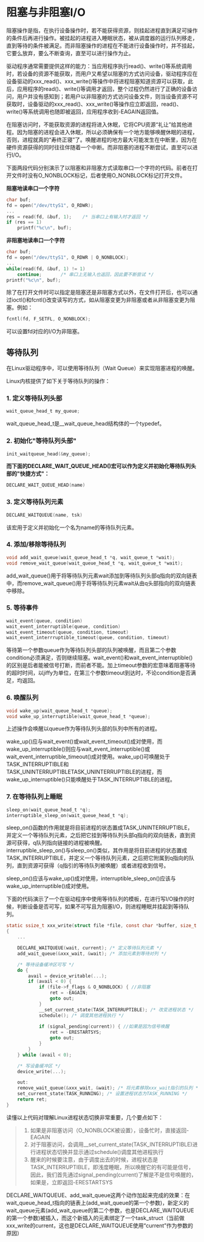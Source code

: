 # 阻塞与非阻塞I/O
阻塞操作是指，在执行设备操作时，若不能获得资源，则挂起进程直到满足可操作的条件后再进行操作。被挂起的进程进入睡眠状态，被从调度器的运行队列移走，直到等待的条件被满足。而非阻塞操作的进程在不能进行设备操作时，并不挂起，它要么放弃，要么不断查询，直至可以进行操作为止。

驱动程序通常需要提供这样的能力：当应用程序执行read()、write()等系统调用时，若设备的资源不能获取，而用户又希望以阻塞的方式访问设备，驱动程序应在设备驱动的xxx_read()、xxx_write()等操作中将进程阻塞知道资源可以获取，此后，应用程序的read()、write()等调用才返回，整个过程仍然进行了正确的设备访问，用户并没有感知到；若用户以非阻塞的方式访问设备文件，则当设备资源不可获取时，设备驱动的xxx_read()、xxx_write()等操作应立即返回，read()、write()等系统调用也随即被返回，应用程序收到-EAGAIN返回值。

在阻塞访问时，不能获取资源的进程将进入休眠，它将CPU资源“礼让”给其他进程。因为阻塞的进程会进入休眠，所以必须确保有一个地方能够唤醒休眠的进程，否则，进程就真的“寿终正寝”了。唤醒进程的地方最大可能发生在中断里，因为在硬件资源获得的同时往往伴随着一个中断。而非阻塞的进程不断尝试，直至可以进行I/O。

下面两段代码分别演示了以阻塞和非阻塞方式读取串口一个字符的代码。前者在打开文件时没有O_NONBLOCK标记，后者使用O_NONBLOCK标记打开文件。

**阻塞地读串口一个字符**
```c
char buf;
fd = open("/dev/ttyS1", O_RDWR);
...
res = read(fd, &buf, 1);	/* 当串口上有输入时才返回 */
if (res == 1)
	printf("%c\n", buf);
```

**非阻塞地读串口一个字符**
```c
char buf;
fd = open("/dev/ttyS1", O_RDWR | O_NONBLOCK);
...
while(read(fd, &buf, 1) != 1)
	continue;		/* 串口上无输入也返回，因此要不断尝试 */
printf("%c\n", buf);
```

除了在打开文件时可以指定是阻塞还是非阻塞方式以外，在文件打开后，也可以通过ioctl()和fcntl()改变读写的方式，如从阻塞变更为非阻塞或者从非阻塞变更为阻塞。例如：
```c
fcntl(fd, F_SETFL, O_NONBLOCK);
```
可以设置fd对应的I/O为非阻塞。

## 等待队列
在Linux驱动程序中，可以使用等待队列（Wait Queue）来实现阻塞进程的唤醒。

Linux内核提供了如下关于等待队列的操作：
### 1. 定义等待队列头部
```c
wait_queue_head_t my_queue;
```
wait_queue_head_t是__wait_queue_head结构体的一个typedef。

### 2. 初始化"等待队列头部"
```c
init_waitqueue_head(&my_queue);
```
**而下面的DECLARE_WAIT_QUEUE_HEAD()宏可以作为定义并初始化等待队列头部的"快捷方式"：**
```c
DECLARE_WAIT_QUEUE_HEAD(name)
```

### 3. 定义等待队列元素
```c
DECLARE_WAITQUEUE(name, tsk)
```
该宏用于定义并初始化一个名为name的等待队列元素。

### 4. 添加/移除等待队列
```c
void add_wait_queue(wait_queue_head_t *q, wait_queue_t *wait);
void remove_wait_queue(wait_queue_head_t *q, wait_queue_t *wait);
```
add_wait_queue()用于将等待队列元素wait添加到等待队列头部q指向的双向链表中，而remove_wait_queue()用于将等待队列元素wait从由q头部指向的双向链表中移除。

### 5. 等待事件
```c
wait_event(queue, condition)
wait_event_interruptible(queue, condition)
wait_event_timeout(queue, condition, timeout)
wait_event_interrruptible_timeout(queue, condition, timeout)
```
等待第一个参数queue作为等待队列头部的队列被唤醒，而且第二个参数condition必须满足，否则继续阻塞。wait_event()和wait_event_interruptible()的区别是后者能被信号打断，而前者不能。加上timeout参数的宏意味着阻塞等待的超时时间，以jiffy为单位，在第三个参数timeout到达时，不论condition是否满足，均返回。

### 6. 唤醒队列
```c
void wake_up(wait_queue_head_t *queue);
void wake_up_interruptible(wait_queue_head_t *queue);
```
上述操作会唤醒以queue作为等待队列头部的队列中所有的进程。

wake_up()应与wait_event()或wait_event_timeout()成对使用，而wake_up_interruptible()则应与wait_event_interruptible()或wait_event_interruptible_timeout()成对使用。wake_up()可唤醒处于TASK_INTERRUPTIBLE和TASK_UNINTERRUPTIBLETASK_UNINTERRUPTIBLE的进程，而wake_up_interruptible()只能唤醒处于TASK_INTERRUPTIBLE的进程。

### 7. 在等待队列上睡眠
```c
sleep_on(wait_queue_head_t *q);
interruptible_sleep_on(wait_queue_head_t *q);
```
sleep_on()函数的作用就是将目前进程的状态置成TASK_UNINTERRUPTIBLE，并定义一个等待队列元素，之后把它挂到等待队列头部q指向的双向链表，直到资源可获得，q队列指向链接的进程被唤醒。  
interruptible_sleep_on()与sleep_on()类似，其作用是将目前进程的状态置成TASK_INTERRUPTIBLE，并定义一个等待队列元素，之后把它附属到q指向的队列，直到资源可获得（q指引的等待队列被唤醒）或者进程收到信号。

sleep_on()应该与wake_up()成对使用，interruptible_sleep_on()应该与wake_up_interruptible()成对使用。

下面的代码演示了一个在驱动程序中使用等待队列的模板，在进行写I/O操作的时候，判断设备是否可写，如果不可写且为阻塞I/O，则进程睡眠并挂起到等待队列。
```c
static ssize_t xxx_write(struct file *file, const char *buffer, size_t count, loff_t *ppos)
{
	...

	DECLARE_WAITQUEUE(wait, current); /* 定义等待队列元素 */
	add_wait_queue(&xxx_wait, &wait); /* 添加元素到等待对列 */

	/* 等待设备缓冲区可写 */
	do {
		avail = device_writable(...);
		if (avail < 0) {
			if (file->f_flags & O_NONBLOCK) { //非阻塞
				ret = -EAGAIN;
				goto out;
			}
			__set_current_state(TASK_INTERRUPTIBLE); /* 改变进程状态 */
			schedule(); /* 调度其他进程执行 */
			
			if (signal_pending(current)) { //如果是因为信号唤醒
				ret = -ERESTARTSYS;
				goto out;
			}
		}
	} while (avail < 0);

	/* 写设备缓冲区 */
	device_write(...);

	out:
	remove_wait_queue(&xxx_wait, &wait); /* 将元素移除xxx_wait指引的队列 */
	set_current_state(TASK_RUNNING); /* 设置进程状态为TASK_RUNNING */
	return ret;
}
```
读懂以上代码对理解Linux进程状态切换非常重要，几个要点如下：
>1. 如果是非阻塞访问（O_NONBLOCK被设置），设备忙时，直接返回-EAGAIN  
>2. 对于阻塞访问，会调用__set_current_state(TASK_INTERRUPTIBLE)进行进程状态切换并显示通过schedule()调度其他进程执行  
>3. 醒来的时候要注意，由于调度出去的时候，进程状态是TASK_INTERRUPTIBLE，即浅度睡眠，所以唤醒它的有可能是信号，因此，我们首先通过signal_pending(current)了解是不是信号唤醒的，如果是，立即返回-ERESTARTSYS  

DECLARE_WAITQUEUE、add_wait_queue这两个动作加起来完成的效果：在wait_queue_head_t指向的链表上(add_wait_queue的第一个参数)，新定义的wait_queue元素(add_wait_queue的第二个参数，也是DECLARE_WAITQUEUE的第一个参数)被插入，而这个新插入的元素绑定了一个task_struct（当前做xxx_write的current，这也是DECLARE_WAITQUEUE使用“current”作为参数的原因）